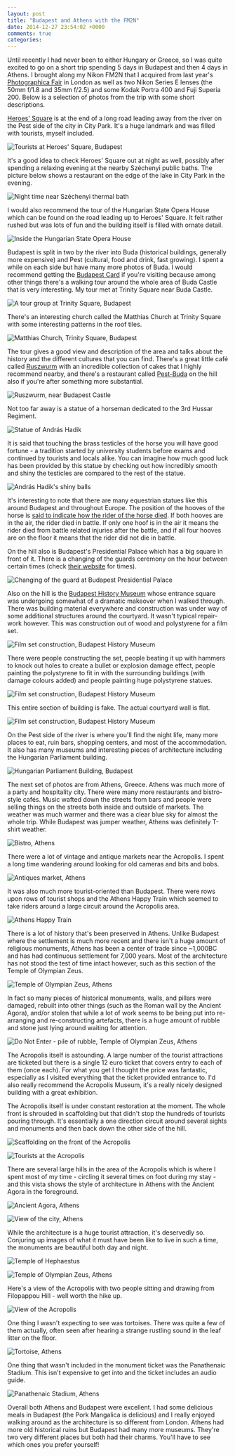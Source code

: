 ```yaml
---
layout: post
title: "Budapest and Athens with the FM2N"
date: 2014-12-27 23:54:02 +0000
comments: true
categories: 
---
```


Until recently I had never been to either Hungary or Greece, so I was quite
excited to go on a short trip spending 5 days in Budapest and then 4 days in
Athens. I brought along my Nikon FM2N that I acquired from last year's
[Photographica Fair](http://www.pccgb.net/photographica_fair.html) in London as
well as two Nikon Series E lenses (the 50mm f/1.8 and 35mm f/2.5) and some
Kodak Portra 400 and Fuji Superia 200. Below is a selection of photos from the
trip with some short descriptions.

[Heroes' Square](https://en.wikipedia.org/wiki/H%C5%91s%C3%B6k_tere) is at the
end of a long road leading away from the river on the Pest side of the city in
City Park. It's a huge landmark and was filled with tourists, myself included.

![Tourists at Heroes' Square, Budapest](/images/2014/12/28-budapest-athens/IMG_20141101_0068.jpg)

It's a good idea to check Heroes' Square out at night as well, possibly after
spending a relaxing evening at the nearby Széchenyi public baths. The picture
below shows a restaurant on the edge of the lake in City Park in the evening.

![Night time near Széchenyi thermal bath](/images/2014/12/28-budapest-athens/IMG_20141101_0020.jpg)

I would also recommend the tour of the Hungarian State Opera House which can be
found on the road leading up to Heroes' Square. It felt rather rushed but was
lots of fun and the building itself is filled with ornate detail.

![Inside the Hungarian State Opera House](/images/2014/12/28-budapest-athens/IMG_20141101_0079.jpg)

Budapest is split in two by the river into Buda (historical buildings,
generally more expensive) and Pest (cultural, food and drink, fast growing). I
spent a while on each side but have many more photos of Buda. I would recommend
getting the [Budapest Card](http://www.budapest-card.com/) if you're visiting
because among other things there's a walking tour around the whole area of Buda
Castle that is very interesting. My tour met at Trinity Square near Buda
Castle.

![A tour group at Trinity Square, Budapest](/images/2014/12/28-budapest-athens/IMG_20141101_0058.jpg)

There's an interesting church called the Matthias Church at Trinity Square with
some interesting patterns in the roof tiles.

![Matthias Church, Trinity Square, Budapest](/images/2014/12/28-budapest-athens/IMG_20141101_0063.jpg)

The tour gives a good view and description of the area and talks about the
history and the different cultures that you can find. There's a great little
café called [Ruszwurm](http://www.ruszwurm.hu/) with an incredible collection
of cakes that I highly recommend nearby, and there's a restaurant called
[Pest-Buda](http://www.pestbudabistro.hu/) on the hill also if you're after
something more substantial.

![Ruszwurm, near Budapest Castle](/images/2014/12/28-budapest-athens/IMG_20141101_0062.jpg)

Not too far away is a statue of a horseman dedicated to the 3rd Hussar Regiment.

![Statue of András Hadik](/images/2014/12/28-budapest-athens/IMG_20141101_0052.jpg)

It is said that touching the brass testicles of the horse you will have good
fortune - a tradition started by university students before exams and continued
by tourists and locals alike. You can imagine how much good luck has been
provided by this statue by checking out how incredibly smooth and shiny the
testicles are compared to the rest of the statue.

![András Hadik's shiny balls](/images/2014/12/28-budapest-athens/IMG_20141101_0053.jpg)

It's interesting to note that there are many equestrian statues like this
around Budapest and throughout Europe. The position of the hooves of the horse
is [said to indicate how the rider of the horse died](https://en.wikipedia.org/wiki/Equestrian_statue#Hoof-position_symbolism).
If both hooves are in the air, the rider died in battle. If only one hoof is in
the air it means the rider died from battle related injuries after the battle,
and if all four hooves are on the floor it means that the rider did not die in
battle.

On the hill also is Budapest's Presidential Palace which has a big square in
front of it. There is a changing of the guards ceremony on the hour between
certain times (check [their website](http://budacastlebudapest.com/changing-of-the-guards-at-the-buda-castle/)
for times).

![Changing of the guard at Budapest Presidential Palace](/images/2014/12/28-budapest-athens/IMG_20141101_0024.jpg)

Also on the hill is the [Budapest History Museum](http://www.btm.hu/) whose
entrance square was undergoing somewhat of a dramatic makeover when I walked
through. There was building material everywhere and construction was under way
of some additional structures around the courtyard. It wasn't typical
repair-work however. This was construction out of wood and polystyrene for a
film set.

![Film set construction, Budapest History Museum](/images/2014/12/28-budapest-athens/IMG_20141101_0029.jpg)

There were people constructing the set, people beating it up with hammers to
knock out holes to create a bullet or explosion damage effect, people painting
the polystyrene to fit in with the surrounding buildings (with damage colours
added) and people painting huge polystyrene statues.

![Film set construction, Budapest History Museum](/images/2014/12/28-budapest-athens/IMG_20141101_0016.jpg)

This entire section of building is fake. The actual courtyard wall is flat.

![Film set construction, Budapest History Museum](/images/2014/12/28-budapest-athens/IMG_20141101_0031.jpg)

On the Pest side of the river is where you'll find the night life, many more
places to eat, ruin bars, shopping centers, and most of the accommodation. It
also has many museums and interesting pieces of architecture including the
Hungarian Parliament building.

![Hungarian Parliament Building, Budapest](/images/2014/12/28-budapest-athens/IMG_20141101_0038.jpg)

The next set of photos are from Athens, Greece. Athens was much more of a party
and hospitality city. There were many more restaurants and bistro-style cafés.
Music wafted down the streets from bars and people were selling things on the
streets both inside and outside of markets. The weather was much warmer and
there was a clear blue sky for almost the whole trip. While Budapest was jumper
weather, Athens was definitely T-shirt weather.

![Bistro, Athens](/images/2014/12/28-budapest-athens/IMG_20141029_0016.jpg)

There were a lot of vintage and antique markets near the Acropolis. I spent a
long time wandering around looking for old cameras and bits and bobs.

![Antiques market, Athens](/images/2014/12/28-budapest-athens/IMG_20141029_0017.jpg)

It was also much more tourist-oriented than Budapest. There were rows upon rows
of tourist shops and the Athens Happy Train which seemed to take riders around
a large circuit around the Acropolis area.

![Athens Happy Train](/images/2014/12/28-budapest-athens/IMG_20141029_0018.jpg)

There is a lot of history that's been preserved in Athens. Unlike Budapest
where the settlement is much more recent and there isn't a huge amount of
religious monuments, Athens has been a center of trade since ~1,000BC and has
had continuous settlement for 7,000 years. Most of the architecture has not
stood the test of time intact however, such as this section of the Temple of
Olympian Zeus.

![Temple of Olympian Zeus, Athens](/images/2014/12/28-budapest-athens/IMG_20141029_0001.jpg)

In fact so many pieces of historical monuments, walls, and pillars were
damaged, rebuilt into other things (such as the Roman wall by the Ancient
Agora), and/or stolen that while a lot of work seems to be being put into
re-arranging and re-constructing artefacts, there is a huge amount of rubble
and stone just lying around waiting for attention.

![Do Not Enter - pile of rubble, Temple of Olympian Zeus, Athens](/images/2014/12/28-budapest-athens/IMG_20141029_0003.jpg)

The Acropolis itself is astounding. A large number of the tourist attractions
are ticketed but there is a single 12 euro ticket that covers entry to each of
them (once each). For what you get I thought the price was fantastic,
especially as I visited everything that the ticket provided entrance to. I'd
also really recommend the Acropolis Museum, it's a really nicely designed
building with a great exhibition.

The Acropolis itself is under constant restoration at the moment. The whole
front is shrouded in scaffolding but that didn't stop the hundreds of tourists
pouring through. It's essentially a one direction circuit around several sights
and monuments and then back down the other side of the hill.

![Scaffolding on the front of the Acropolis](/images/2014/12/28-budapest-athens/IMG_20141101_0096.jpg)

![Tourists at the Acropolis](/images/2014/12/28-budapest-athens/IMG_20141101_0110.jpg)

There are several large hills in the area of the Acropolis which is where I
spent most of my time - circling it several times on foot during my stay - and
this vista shows the style of architecture in Athens with the Ancient Agora in
the foreground.

![Ancient Agora, Athens](/images/2014/12/28-budapest-athens/IMG_20141029_0005.jpg)

![View of the city, Athens](/images/2014/12/28-budapest-athens/IMG_20141029_0029.jpg)

While the architecture is a huge tourist attraction, it's deservedly so.
Conjuring up images of what it must have been like to live in such a time, the
monuments are beautiful both day and night.

![Temple of Hephaestus](/images/2014/12/28-budapest-athens/IMG_20141101_0001.jpg)

![Temple of Olympian Zeus, Athens](/images/2014/12/28-budapest-athens/IMG_20141029_0009.jpg)

Here's a view of the Acropolis with two people sitting and drawing from
Filopappou Hill - well worth the hike up.

![View of the Acropolis](/images/2014/12/28-budapest-athens/IMG_20141029_0025.jpg)

One thing I wasn't expecting to see was tortoises. There was quite a few of
them actually, often seen after hearing a strange rustling sound in the leaf
litter on the floor.

![Tortoise, Athens](/images/2014/12/28-budapest-athens/IMG_20141101_0004.jpg)

One thing that wasn't included in the monument ticket was the Panathenaic
Stadium. This isn't expensive to get into and the ticket includes an audio
guide.

![Panathenaic Stadium, Athens](/images/2014/12/28-budapest-athens/IMG_20141101_0089.jpg)

Overall both Athens and Budapest were excellent. I had some delicious meals in
Budapest (the Pork Mangalica is delicious) and I really enjoyed walking around
as the architecture is so different from London. Athens had more old historical
ruins but Budapest had many more museums. They're two very different places but
both had their charms. You'll have to see which ones you prefer yourself!
